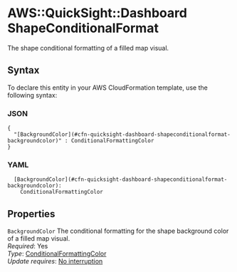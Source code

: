 # AWS::QuickSight::Dashboard ShapeConditionalFormat<a name="aws-properties-quicksight-dashboard-shapeconditionalformat"></a>

The shape conditional formatting of a filled map visual\.

## Syntax<a name="aws-properties-quicksight-dashboard-shapeconditionalformat-syntax"></a>

To declare this entity in your AWS CloudFormation template, use the following syntax:

### JSON<a name="aws-properties-quicksight-dashboard-shapeconditionalformat-syntax.json"></a>

```
{
  "[BackgroundColor](#cfn-quicksight-dashboard-shapeconditionalformat-backgroundcolor)" : ConditionalFormattingColor
}
```

### YAML<a name="aws-properties-quicksight-dashboard-shapeconditionalformat-syntax.yaml"></a>

```
  [BackgroundColor](#cfn-quicksight-dashboard-shapeconditionalformat-backgroundcolor):
    ConditionalFormattingColor
```

## Properties<a name="aws-properties-quicksight-dashboard-shapeconditionalformat-properties"></a>

`BackgroundColor` <a name="cfn-quicksight-dashboard-shapeconditionalformat-backgroundcolor"></a>
The conditional formatting for the shape background color of a filled map visual\.  
_Required_: Yes  
_Type_: [ConditionalFormattingColor](aws-properties-quicksight-dashboard-conditionalformattingcolor.md)  
_Update requires_: [No interruption](https://docs.aws.amazon.com/AWSCloudFormation/latest/UserGuide/using-cfn-updating-stacks-update-behaviors.html#update-no-interrupt)
